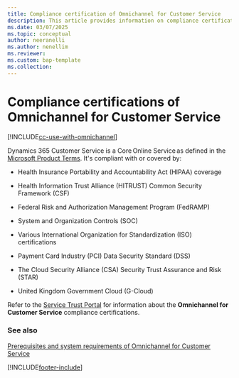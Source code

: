 ```yaml
---
title: Compliance certification of Omnichannel for Customer Service
description: This article provides information on compliance certification requirements for Omnichannel for Customer Service. Use the link in the topic to download the file that contains the compliance information.
ms.date: 03/07/2025
ms.topic: conceptual
author: neeranelli
ms.author: nenellim
ms.reviewer: 
ms.custom: bap-template
ms.collection:
---
```

# Compliance certifications of Omnichannel for Customer Service

[!INCLUDE[cc-use-with-omnichannel](../../includes/cc-use-with-omnichannel.md)]

Dynamics 365 Customer Service is a Core Online Service as defined in the [Microsoft Product Terms](https://go.microsoft.com/fwlink/?linkid=2309612). It's compliant with or covered by:

- Health Insurance Portability and Accountability Act (HIPAA) coverage

- Health Information Trust Alliance (HITRUST) Common Security Framework (CSF)
- Federal Risk and Authorization Management Program (FedRAMP)
- System and Organization Controls (SOC)
- Various International Organization for Standardization (ISO) certifications
- Payment Card Industry (PCI) Data Security Standard (DSS)
- The Cloud Security Alliance (CSA) Security Trust Assurance and Risk (STAR)
- United Kingdom Government Cloud (G-Cloud)


Refer to the [Service Trust Portal](https://servicetrust.microsoft.com/) for information about the **Omnichannel for Customer Service** compliance certifications.

### See also

[Prerequisites and system requirements of Omnichannel for Customer Service](system-requirements-omnichannel.md)  


[!INCLUDE[footer-include](../../includes/footer-banner.md)]
